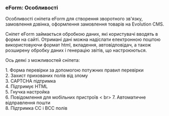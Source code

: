 
<meta http-equiv="Content-Type" content="text/html; charset=utf-8">
<h3>eForm: Особливості </h3> 
Особливості сніпета eForm для створення зворотного зв'язку, замовлення дзвінка, оформлення замовлення товарів на Evolution CMS.	
<br>
<p>Сніпет eForm займається обробкою даних, які користувачі вводять в форми на сайті. Отримані дані можна надіслати електронною поштою використовуючи формат html, вкладення, автовідповідач, а також розширену обробку даних і генерацію звітів, що настроюються.</p>
<p>Ось деякі з можливостей сніпета:</p>
<p>1. Форма перевірки за допомогою потужних правил перевірки <br> 2. Захист прихованих полів від злому <br> 3. CAPTCHA підтримка <br> 4. Підтримує HTML <br> 5. Гнучка настройка <br> 6. Повідомлення для мобільних пристроїв < br> 7. Автоматичне відправлення пошти <br> 8. Підтримка CC і BCC полів</p>
